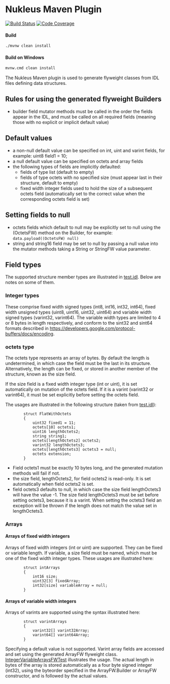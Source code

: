 # Nukleus Maven Plugin

[![Build Status][build-status-image]][build-status]
[![Code Coverage][code-coverage-image]][code-coverage]

#### Build
```bash
./mvnw clean install
```
#### Build on Windows
```bash
mvnw.cmd clean install
```

[build-status-image]: https://travis-ci.com/reaktivity/nukleus-maven-plugin.svg?branch=develop
[build-status]: https://travis-ci.com/reaktivity/nukleus-maven-plugin
[code-coverage-image]: https://codecov.io/gh/reaktivity/nukleus-maven-plugin/branch/develop/graph/badge.svg
[code-coverage]: https://codecov.io/gh/reaktivity/nukleus-maven-plugin

The Nukleus Maven plugin is used to generate flyweight classes from IDL files defining data structures.
  
## Rules for using the generated flyweight Builders
 
- builder field mutator methods must be called in the order the fields appear in the IDL, and must be called on all required fields (meaning those with no explicit or implicit default value)

## Default values

- a non-null default value can be specified on int, uint and varint fields, for example: uint8 field1 = 10;
- a null default value can be specified on octets and array fields
- the following types of fields are implicitly defaulted:
  - fields of type list (default to empty)
  - fields of type octets with no specified size (must appear last in their structure, default to empty)
  - fixed width integer fields used to hold the size of a subsequent octets field (automatically set to the correct value when the corresponding octets field is set)

## Setting fields to null
- octets fields which default to null may be explicitly set to null using the <fieldName>(OctetsFW) method on the Builder, for example: `data.payload((OctetsFW) null)`
- string and string16 field may be set to null by passing a null value into the mutator methods taking a String or StringFW value parameter.
  
## Field types

The supported structure member types are illustrated in [test.idl](src/test/resources/test-project/test.idl). Below are notes on some of them.

### Integer types

These comprise fixed width signed types (int8, int16, int32, int64), fixed width unsigned types (uint8, uint16, uint32, uint64) and variable width signed types (varint32, varint64). The variable width types are limited to 4 or 8 bytes in length respectively, and conform to the sint32 and sint64 formats described in https://developers.google.com/protocol-buffers/docs/encoding.

### octets type

The octets type represents an array of bytes. By default the length is undetermined, in which case the field must be the last in its structure. Alternatively, the length can be fixed, or stored in another member of the structure, known as the size field. 

If the size field is a fixed width integer type (int or uint), it is set automatically on mutation of the octets field. If it is a varint (varint32 or varint64), it must be set explicitly before setting the octets field. 

The usages are illustrated in the following structure (taken from [test.idl](src/test/resources/test-project/test.idl)):
```
        struct FlatWithOctets
        {
            uint32 fixed1 = 11;
            octets[10] octets1;
            uint16 lengthOctets2;
            string string1;
            octets[lengthOctets2] octets2;
            varint32 lengthOctets3;
            octets[lengthOctets3] octets3 = null;
            octets extension;
        }
```
- Field octets1 must be exactly 10 bytes long, and the generated mutation methods will fail if not. 
- the size field, lengthOctets2, for field octets2 is read-only. It is set automatically when field octets2 is set.
- field octets3 defaults to null, in which case the size field lengthOctets3 will have the value -1. The size field lengthOctets3 must be set before setting octets3, because it is a varint. When setting the octets3 field an exception will be thrown if the length does not match the value set in lengthOctets3.

### Arrays

#### Arrays of fixed width integers

Arrays of fixed width integers (int or uint) are supported. They can be fixed or variable length. If variable, a size field must be named, which must be one of the fixed width integer types. These usages are illustrated here:
```
        struct intArrays
        {
            int16 size;
            uint32[3] fixedArray;
            int32[size] variableArray = null;                
        }
```

#### Arrays of variable width integers

Arrays of varints are supported using the syntax illustrated here:
```
        struct varintArrays
        {
            varint32[] varint32Array;                
            varint64[] varint64Array;
        }
```
Specifying a default value is not supported. Varint array fields are accessed and set using the generated ArrayFW flyweight class. [IntegerVariableArraysFWTest](src/test/java/org/reaktivity/nukleus/maven/plugin/internal/generated/IntegerVariableArraysFWTest.java) illustrates the usage. The actual length in bytes of the array is stored automatically as a four byte signed integer (int32), using the byteorder specified in the ArrayFW.Builder or ArrayFW constructor, and is followed by the actual values. 
